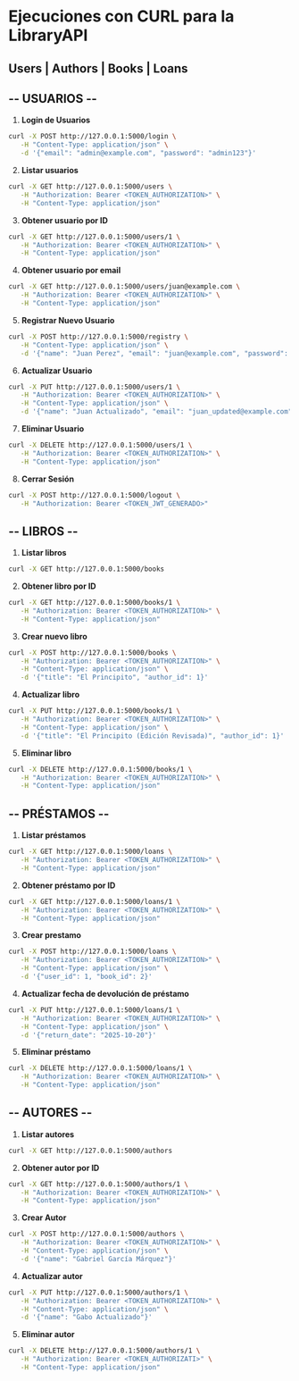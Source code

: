 # Ejecuciones con CURL para la LibraryAPI
## Users | Authors | Books | Loans

## -- USUARIOS --

1. **Login de Usuarios**
```bash
curl -X POST http://127.0.0.1:5000/login \
   -H "Content-Type: application/json" \
   -d '{"email": "admin@example.com", "password": "admin123"}'
```

2. **Listar usuarios**
```bash
curl -X GET http://127.0.0.1:5000/users \
   -H "Authorization: Bearer <TOKEN_AUTHORIZATION>" \
   -H "Content-Type: application/json"
```

3. **Obtener usuario por ID**
```bash
curl -X GET http://127.0.0.1:5000/users/1 \
   -H "Authorization: Bearer <TOKEN_AUTHORIZATION>" \
   -H "Content-Type: application/json"
```

4. **Obtener usuario por email**
```bash
curl -X GET http://127.0.0.1:5000/users/juan@example.com \
   -H "Authorization: Bearer <TOKEN_AUTHORIZATION>" \
   -H "Content-Type: application/json"
```

5. **Registrar Nuevo Usuario**
```bash
curl -X POST http://127.0.0.1:5000/registry \
   -H "Content-Type: application/json" \
   -d '{"name": "Juan Perez", "email": "juan@example.com", "password": "juan123"}'
```

6. **Actualizar Usuario**
```bash
curl -X PUT http://127.0.0.1:5000/users/1 \
   -H "Authorization: Bearer <TOKEN_AUTHORIZATION>" \
   -H "Content-Type: application/json" \
   -d '{"name": "Juan Actualizado", "email": "juan_updated@example.com", "password": "nuevo123"}'
```
7. **Eliminar Usuario**
```bash
curl -X DELETE http://127.0.0.1:5000/users/1 \
   -H "Authorization: Bearer <TOKEN_AUTHORIZATION>" \
   -H "Content-Type: application/json"
```
8. **Cerrar Sesión**
```bash
curl -X POST http://127.0.0.1:5000/logout \
   -H "Authorization: Bearer <TOKEN_JWT_GENERADO>"
```


## -- LIBROS --

1. **Listar libros**
```bash
curl -X GET http://127.0.0.1:5000/books
```

2. **Obtener libro por ID**
```bash
curl -X GET http://127.0.0.1:5000/books/1 \
   -H "Authorization: Bearer <TOKEN_AUTHORIZATION>" \
   -H "Content-Type: application/json"
```

3. **Crear nuevo libro**
```bash
curl -X POST http://127.0.0.1:5000/books \
   -H "Authorization: Bearer <TOKEN_AUTHORIZATION>" \
   -H "Content-Type: application/json" \
   -d '{"title": "El Principito", "author_id": 1}'
```

4. **Actualizar libro**
```bash
curl -X PUT http://127.0.0.1:5000/books/1 \
   -H "Authorization: Bearer <TOKEN_AUTHORIZATION>" \
   -H "Content-Type: application/json" \
   -d '{"title": "El Principito (Edición Revisada)", "author_id": 1}'
```

5. **Eliminar libro**
```bash
curl -X DELETE http://127.0.0.1:5000/books/1 \
   -H "Authorization: Bearer <TOKEN_AUTHORIZATION>" \
   -H "Content-Type: application/json"
```

## -- PRÉSTAMOS --

1. **Listar préstamos**
```bash
curl -X GET http://127.0.0.1:5000/loans \
   -H "Authorization: Bearer <TOKEN_AUTHORIZATION>" \
   -H "Content-Type: application/json"
```

2. **Obtener préstamo por ID**
```bash
curl -X GET http://127.0.0.1:5000/loans/1 \
   -H "Authorization: Bearer <TOKEN_AUTHORIZATION>" \
   -H "Content-Type: application/json"
```

3. **Crear prestamo**
```bash
curl -X POST http://127.0.0.1:5000/loans \
   -H "Authorization: Bearer <TOKEN_AUTHORIZATION>" \
   -H "Content-Type: application/json" \
   -d '{"user_id": 1, "book_id": 2}'
```

4. **Actualizar fecha de devolución de préstamo**
```bash
curl -X PUT http://127.0.0.1:5000/loans/1 \
   -H "Authorization: Bearer <TOKEN_AUTHORIZATION>" \
   -H "Content-Type: application/json" \
   -d '{"return_date": "2025-10-20"}'
```

5. **Eliminar préstamo**
```bash
curl -X DELETE http://127.0.0.1:5000/loans/1 \
   -H "Authorization: Bearer <TOKEN_AUTHORIZATION>" \
   -H "Content-Type: application/json"
```

## -- AUTORES --

1. **Listar autores**
```bash
curl -X GET http://127.0.0.1:5000/authors
```

2. **Obtener autor por ID**
```bash
curl -X GET http://127.0.0.1:5000/authors/1 \
   -H "Authorization: Bearer <TOKEN_AUTHORIZATION>" \
   -H "Content-Type: application/json"
```

3. **Crear Autor**
```bash
curl -X POST http://127.0.0.1:5000/authors \
   -H "Authorization: Bearer <TOKEN_AUTHORIZATION>" \
   -H "Content-Type: application/json" \
   -d '{"name": "Gabriel García Márquez"}'
```

4. **Actualizar autor**
```bash
curl -X PUT http://127.0.0.1:5000/authors/1 \
   -H "Authorization: Bearer <TOKEN_AUTHORIZATION>" \
   -H "Content-Type: application/json" \
   -d '{"name": "Gabo Actualizado"}'
```

5. **Eliminar autor**
```bash
curl -X DELETE http://127.0.0.1:5000/authors/1 \
   -H "Authorization: Bearer <TOKEN_AUTHORIZATI>" \
   -H "Content-Type: application/json"
```